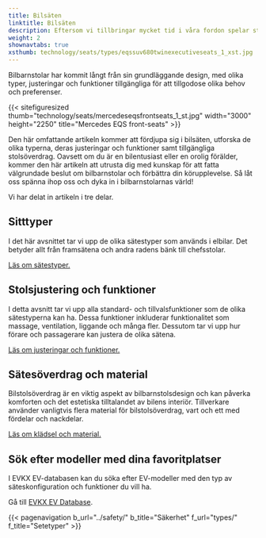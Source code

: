 ```yaml
---
title: Bilsäten
linktitle: Bilsäten
description: Eftersom vi tillbringar mycket tid i våra fordon spelar stolarna vi sitter i en avgörande roll för att ge komfort, stöd och säkerhet under våra resor.
weight: 2
shownavtabs: true
xsthumb: technology/seats/types/eqssuv680twinexecutiveseats_1_xst.jpg
---
```

<!-- markdownlint-disable MD033 -->
Bilbarnstolar har kommit långt från sin grundläggande design, med olika typer, justeringar och funktioner tillgängliga för att tillgodose olika behov och preferenser.

{{< sitefiguresized thumb="technology/seats/mercedeseqsfrontseats_1_st.jpg" width="3000" height="2250" title="Mercedes EQS front-seats" >}}

Den här omfattande artikeln kommer att fördjupa sig i bilsäten, utforska de olika typerna, deras justeringar och funktioner samt tillgängliga stolsöverdrag. Oavsett om du är en bilentusiast eller en orolig förälder, kommer den här artikeln att utrusta dig med kunskap för att fatta välgrundade beslut om bilbarnstolar och förbättra din körupplevelse. Så låt oss spänna ihop oss och dyka in i bilbarnstolarnas värld!

Vi har delat in artikeln i tre delar.

## Sitttyper

I det här avsnittet tar vi upp de olika sätestyper som används i elbilar. Det betyder allt från framsätena och andra radens bänk till chefsstolar.

[Läs om sätestyper.](typer/)

## Stolsjustering och funktioner

I detta avsnitt tar vi upp alla standard- och tillvalsfunktioner som de olika sätestyperna kan ha. Dessa funktioner inkluderar funktionalitet som massage, ventilation, liggande och många fler. Dessutom tar vi upp hur förare och passagerare kan justera de olika sätena.

[Läs om justeringar och funktioner.](justering/)

## Sätesöverdrag och material

Bilstolsöverdrag är en viktig aspekt av bilbarnstolsdesign och kan påverka komforten och det estetiska tilltalandet av bilens interiör. Tillverkare använder vanligtvis flera material för bilstolsöverdrag, vart och ett med fördelar och nackdelar.

[Läs om klädsel och material.](material/)

## Sök efter modeller med dina favoritplatser

I EVKX EV-databasen kan du söka efter EV-modeller med den typ av säteskonfiguration och funktioner du vill ha.

Gå till [EVKX EV Database](../../evsearch/).

{{< pagenavigation b_url="../safety/" b_title="Säkerhet" f_url="types/" f_title="Setetyper" >}}
